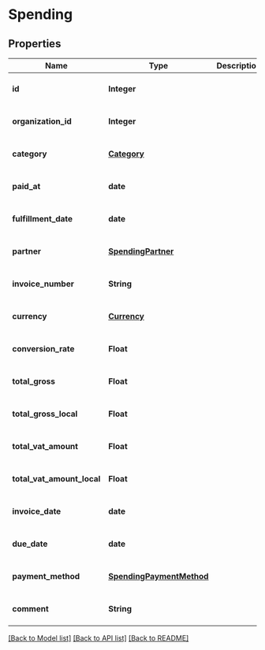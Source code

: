 # Spending
## Properties

| Name | Type | Description | Notes |
|------------ | ------------- | ------------- | -------------|
| **id** | **Integer** |  | [optional] [default to null] |
| **organization\_id** | **Integer** |  | [optional] [default to null] |
| **category** | [**Category**](Category.md) |  | [optional] [default to null] |
| **paid\_at** | **date** |  | [optional] [default to null] |
| **fulfillment\_date** | **date** |  | [optional] [default to null] |
| **partner** | [**SpendingPartner**](SpendingPartner.md) |  | [optional] [default to null] |
| **invoice\_number** | **String** |  | [optional] [default to null] |
| **currency** | [**Currency**](Currency.md) |  | [optional] [default to null] |
| **conversion\_rate** | **Float** |  | [optional] [default to null] |
| **total\_gross** | **Float** |  | [optional] [default to null] |
| **total\_gross\_local** | **Float** |  | [optional] [default to null] |
| **total\_vat\_amount** | **Float** |  | [optional] [default to null] |
| **total\_vat\_amount\_local** | **Float** |  | [optional] [default to null] |
| **invoice\_date** | **date** |  | [optional] [default to null] |
| **due\_date** | **date** |  | [optional] [default to null] |
| **payment\_method** | [**SpendingPaymentMethod**](SpendingPaymentMethod.md) |  | [optional] [default to null] |
| **comment** | **String** |  | [optional] [default to null] |

[[Back to Model list]](../README.md#documentation-for-models) [[Back to API list]](../README.md#documentation-for-api-endpoints) [[Back to README]](../README.md)

